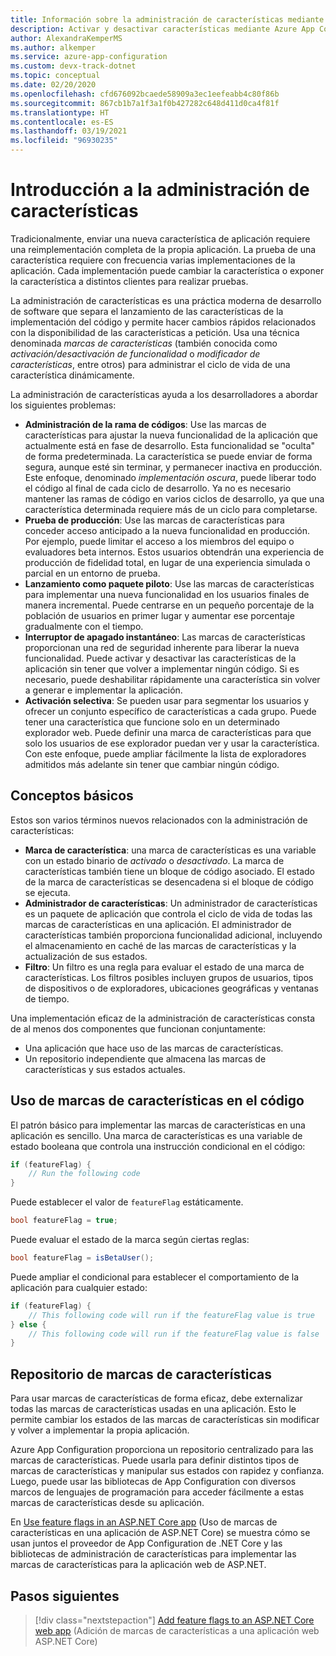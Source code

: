 ```yaml
---
title: Información sobre la administración de características mediante Azure App Configuration
description: Activar y desactivar características mediante Azure App Configuration
author: AlexandraKemperMS
ms.author: alkemper
ms.service: azure-app-configuration
ms.custom: devx-track-dotnet
ms.topic: conceptual
ms.date: 02/20/2020
ms.openlocfilehash: cfd676092bcaede58909a3ec1eefeabb4c80f86b
ms.sourcegitcommit: 867cb1b7a1f3a1f0b427282c648d411d0ca4f81f
ms.translationtype: HT
ms.contentlocale: es-ES
ms.lasthandoff: 03/19/2021
ms.locfileid: "96930235"
---
```

# <a name="feature-management-overview"></a>Introducción a la administración de características

Tradicionalmente, enviar una nueva característica de aplicación requiere una reimplementación completa de la propia aplicación. La prueba de una característica requiere con frecuencia varias implementaciones de la aplicación.  Cada implementación puede cambiar la característica o exponer la característica a distintos clientes para realizar pruebas.  

La administración de características es una práctica moderna de desarrollo de software que separa el lanzamiento de las características de la implementación del código y permite hacer cambios rápidos relacionados con la disponibilidad de las características a petición. Usa una técnica denominada *marcas de características* (también conocida como *activación/desactivación de funcionalidad* o *modificador de características*, entre otros) para administrar el ciclo de vida de una característica dinámicamente.

La administración de características ayuda a los desarrolladores a abordar los siguientes problemas:

* **Administración de la rama de códigos**: Use las marcas de características para ajustar la nueva funcionalidad de la aplicación que actualmente está en fase de desarrollo. Esta funcionalidad se "oculta" de forma predeterminada. La característica se puede enviar de forma segura, aunque esté sin terminar, y permanecer inactiva en producción. Este enfoque, denominado *implementación oscura*, puede liberar todo el código al final de cada ciclo de desarrollo. Ya no es necesario mantener las ramas de código en varios ciclos de desarrollo, ya que una característica determinada requiere más de un ciclo para completarse.
* **Prueba de producción**: Use las marcas de características para conceder acceso anticipado a la nueva funcionalidad en producción. Por ejemplo, puede limitar el acceso a los miembros del equipo o evaluadores beta internos. Estos usuarios obtendrán una experiencia de producción de fidelidad total, en lugar de una experiencia simulada o parcial en un entorno de prueba.
* **Lanzamiento como paquete piloto**: Use las marcas de características para implementar una nueva funcionalidad en los usuarios finales de manera incremental. Puede centrarse en un pequeño porcentaje de la población de usuarios en primer lugar y aumentar ese porcentaje gradualmente con el tiempo.
* **Interruptor de apagado instantáneo**: Las marcas de características proporcionan una red de seguridad inherente para liberar la nueva funcionalidad. Puede activar y desactivar las características de la aplicación sin tener que volver a implementar ningún código. Si es necesario, puede deshabilitar rápidamente una característica sin volver a generar e implementar la aplicación.
* **Activación selectiva**: Se pueden usar para segmentar los usuarios y ofrecer un conjunto específico de características a cada grupo. Puede tener una característica que funcione solo en un determinado explorador web. Puede definir una marca de características para que solo los usuarios de ese explorador puedan ver y usar la característica. Con este enfoque, puede ampliar fácilmente la lista de exploradores admitidos más adelante sin tener que cambiar ningún código.

## <a name="basic-concepts"></a>Conceptos básicos

Estos son varios términos nuevos relacionados con la administración de características:

* **Marca de característica**: una marca de características es una variable con un estado binario de *activado* o *desactivado*. La marca de características también tiene un bloque de código asociado. El estado de la marca de características se desencadena si el bloque de código se ejecuta.
* **Administrador de características**: Un administrador de características es un paquete de aplicación que controla el ciclo de vida de todas las marcas de características en una aplicación. El administrador de características también proporciona funcionalidad adicional, incluyendo el almacenamiento en caché de las marcas de características y la actualización de sus estados.
* **Filtro**: Un filtro es una regla para evaluar el estado de una marca de características. Los filtros posibles incluyen grupos de usuarios, tipos de dispositivos o de exploradores, ubicaciones geográficas y ventanas de tiempo.

Una implementación eficaz de la administración de características consta de al menos dos componentes que funcionan conjuntamente:

* Una aplicación que hace uso de las marcas de características.
* Un repositorio independiente que almacena las marcas de características y sus estados actuales.

## <a name="using-feature-flags-in-your-code"></a>Uso de marcas de características en el código

El patrón básico para implementar las marcas de características en una aplicación es sencillo. Una marca de características es una variable de estado booleana que controla una instrucción condicional en el código:

```csharp
if (featureFlag) {
    // Run the following code
}
```

Puede establecer el valor de `featureFlag` estáticamente.

```csharp
bool featureFlag = true;
```

Puede evaluar el estado de la marca según ciertas reglas:

```csharp
bool featureFlag = isBetaUser();
```

Puede ampliar el condicional para establecer el comportamiento de la aplicación para cualquier estado:

```csharp
if (featureFlag) {
    // This following code will run if the featureFlag value is true
} else {
    // This following code will run if the featureFlag value is false
}
```

## <a name="feature-flag-repository"></a>Repositorio de marcas de características

Para usar marcas de características de forma eficaz, debe externalizar todas las marcas de características usadas en una aplicación. Esto le permite cambiar los estados de las marcas de características sin modificar y volver a implementar la propia aplicación.

Azure App Configuration proporciona un repositorio centralizado para las marcas de características. Puede usarla para definir distintos tipos de marcas de características y manipular sus estados con rapidez y confianza. Luego, puede usar las bibliotecas de App Configuration con diversos marcos de lenguajes de programación para acceder fácilmente a estas marcas de características desde su aplicación.

En [Use feature flags in an ASP.NET Core app](./use-feature-flags-dotnet-core.md) (Uso de marcas de características en una aplicación de ASP.NET Core) se muestra cómo se usan juntos el proveedor de App Configuration de .NET Core y las bibliotecas de administración de características para implementar las marcas de características para la aplicación web de ASP.NET.

## <a name="next-steps"></a>Pasos siguientes

> [!div class="nextstepaction"]
> [Add feature flags to an ASP.NET Core web app](./quickstart-feature-flag-aspnet-core.md) (Adición de marcas de características a una aplicación web ASP.NET Core)  
